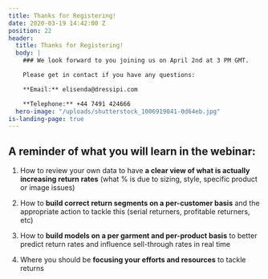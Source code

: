 ```yaml
---
title: Thanks for Registering!
date: 2020-03-19 14:42:00 Z
position: 22
header:
  title: Thanks for Registering!
  body: |
    ### We look forward to you joining us on April 2nd at 3 PM GMT.

    Please get in contact if you have any questions:

    **Email:** elisenda@dressipi.com

    **Telephone:** +44 7491 424666
  hero-image: "/uploads/shutterstock_1006919041-0d64eb.jpg"
is-landing-page: true
---
```


## A reminder of what you will learn in the webinar:

1) How to review your own data to have **a clear view of what is actually increasing return rates** (what % is due to sizing, style, specific product or image issues)

2) How to **build correct return segments on a per-customer basis** and the appropriate action to tackle this (serial returners, profitable returners, etc)

3) How to **build models on a per garment and per-product basis** to better predict return rates and influence sell-through rates in real time

4) Where you should be **focusing your efforts and resources** to tackle returns